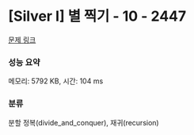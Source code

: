 # [Silver I] 별 찍기 - 10 - 2447 

[문제 링크](https://www.acmicpc.net/problem/2447) 

### 성능 요약

메모리: 5792 KB, 시간: 104 ms

### 분류

분할 정복(divide_and_conquer), 재귀(recursion)

